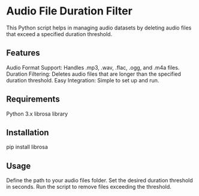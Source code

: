 # Audio File Duration Filter

This Python script helps in managing audio datasets by deleting audio files that exceed a specified duration threshold.

## Features
Audio Format Support: Handles .mp3, .wav, .flac, .ogg, and .m4a files.
Duration Filtering: Deletes audio files that are longer than the specified duration threshold.
Easy Integration: Simple to set up and run.

## Requirements
Python 3.x
librosa library

## Installation
pip install librosa

## Usage
Define the path to your audio files folder.
Set the desired duration threshold in seconds.
Run the script to remove files exceeding the threshold.
